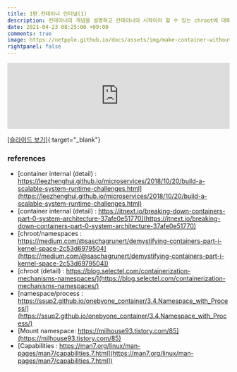 ```yaml
---
title: 1편.컨테이너 인터널(1)
description: 컨테이너의 개념을 설명하고 컨테이너의 시작이라 할 수 있는 chroot에 대해 다룹니다.
date: 2021-04-23 08:25:00 +09:00
comments: true
image: https://netpple.github.io/docs/assets/img/make-container-without-docker-intro-1.png
rightpanel: false
---
```

<div class="responsive-wrap">
    <iframe src="https://docs.google.com/presentation/d/e/2PACX-1vSu05m9Z8rpMxhl1AyF5PC-7iAtekYXuCkmCTPKEKc-jGh_ui9MN9AfxAMJ3tdxPa6UUrM6Cv_PYYRd/embed?start=false&loop=false&delayms=3000" frameborder="0" width="100%" allowfullscreen="true" mozallowfullscreen="true" webkitallowfullscreen="true"></iframe>
</div>

[[슬라이드 보기]](https://docs.google.com/presentation/d/1Z9RcxEy0I5Xq6yd6JHQ8hBTgsfjcwHJ2NoHkl_KL3TY/edit#){:target="_blank"}

### references
- [container internal (detail) : https://leezhenghui.github.io/microservices/2018/10/20/build-a-scalable-system-runtime-challenges.html](https://leezhenghui.github.io/microservices/2018/10/20/build-a-scalable-system-runtime-challenges.html) 
- [container internal (detail) : https://itnext.io/breaking-down-containers-part-0-system-architecture-37afe0e51770](https://itnext.io/breaking-down-containers-part-0-system-architecture-37afe0e51770)
- [chroot/namespaces : https://medium.com/@saschagrunert/demystifying-containers-part-i-kernel-space-2c53d6979504](https://medium.com/@saschagrunert/demystifying-containers-part-i-kernel-space-2c53d6979504])
- [chroot (detail) : https://blog.selectel.com/containerization-mechanisms-namespaces/](https://blog.selectel.com/containerization-mechanisms-namespaces/)
- [namespace/process : https://ssup2.github.io/onebyone_container/3.4.Namespace_with_Process/](https://ssup2.github.io/onebyone_container/3.4.Namespace_with_Process/)
- [Mount namespace: https://milhouse93.tistory.com/85](https://milhouse93.tistory.com/85)
- [Capabilities : https://man7.org/linux/man-pages/man7/capabilities.7.html](https://man7.org/linux/man-pages/man7/capabilities.7.html])